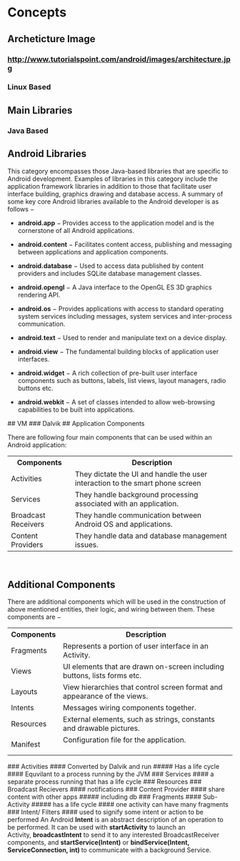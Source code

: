 # Concepts
## Archeticture Image
### http://www.tutorialspoint.com/android/images/architecture.jpg
### Linux Based
## Main Libraries
### Java Based
<h2>Android Libraries</h2><p>This category encompasses those Java-based libraries that are specific to Android development. Examples of libraries in this category include the application framework libraries in addition to those that facilitate user interface building, graphics drawing and database access. A summary of some key core Android libraries available to the Android developer is as follows &#x2212;</p><ul class="list"><li><p><b>android.app</b>&#xA0;&#x2212; Provides access to the application model and is the cornerstone of all Android applications.</p></li><li><p><b>android.content</b>&#xA0;&#x2212; Facilitates content access, publishing and messaging between applications and application components.</p></li><li><p><b>android.database</b>&#xA0;&#x2212; Used to access data published by content providers and includes SQLite database management classes.</p></li><li><p><b>android.opengl</b>&#xA0;&#x2212; A Java interface to the OpenGL ES 3D graphics rendering API.</p></li><li><p><b>android.os</b>&#xA0;&#x2212; Provides applications with access to standard operating system services including messages, system services and inter-process communication.</p></li><li><p><b>android.text</b>&#xA0;&#x2212; Used to render and manipulate text on a device display.</p></li><li><p><b>android.view</b>&#xA0;&#x2212; The fundamental building blocks of application user interfaces.</p></li><li><p><b>android.widget</b>&#xA0;&#x2212; A rich collection of pre-built user interface components such as buttons, labels, list views, layout managers, radio buttons etc.</p></li><li><p><b>android.webkit</b>&#xA0;&#x2212; A set of classes intended to allow web-browsing capabilities to be built into applications.</p></li></ul>
## VM
### Dalvik
## Application Components
<p>There are following four main components that can be used within an Android application:</p><table class="table table-bordered"><tbody><tr><th>Components</th><th>Description</th></tr><tr><td>Activities</td><td>They dictate the UI and handle the user interaction to the smart phone screen</td></tr><tr><td>Services</td><td>They handle background processing associated with an application.</td></tr><tr><td>Broadcast Receivers</td><td>They handle communication between Android OS and applications.</td></tr><tr><td>Content Providers</td><td>They handle data and database management issues.</td></tr></tbody></table><br><div><h2>Additional Components</h2><p>There are additional components which will be used in the construction of above mentioned entities, their logic, and wiring between them. These components are &#x2212;</p><table class="table table-bordered"><tbody><tr><th>Components</th><th>Description</th></tr><tr><td>Fragments</td><td>Represents a portion of user interface in an Activity.</td></tr><tr><td>Views</td><td>UI elements that are drawn on-screen including buttons, lists forms etc.</td></tr><tr><td>Layouts</td><td>View hierarchies that control screen format and appearance of the views.</td></tr><tr><td>Intents</td><td>Messages wiring components together.</td></tr><tr><td>Resources</td><td>External elements, such as strings, constants and drawable pictures.</td></tr><tr><td>Manifest</td><td>Configuration file for the application.<br><br></td></tr></tbody></table></div>
### Activities
#### Converted by Dalvik and run
##### Has a life cycle
#### Equvilant to a process running by the JVM
### Services
#### a separate process running that has a life cycle
### Resources
### Broadcast Recievers
#### notifications
### Content Provider
#### share content with other apps
##### including db
### Fragments
#### Sub-Activity
##### has a life cycle
#### one activity can have many fragments
### Intent/ Filters
#### used to signify some intent or action to be performed
<span>An Android&#xA0;</span><b>Intent</b><span>&#xA0;is an abstract description of an operation to be performed. It can be used with&#xA0;</span><b>startActivity</b><span>&#xA0;to launch an Activity,&#xA0;</span><b>broadcastIntent</b><span>&#xA0;to send it to any interested BroadcastReceiver components, and&#xA0;</span><b>startService(Intent)</b><span>&#xA0;or&#xA0;</span><b>bindService(Intent, ServiceConnection, int)&#xA0;</b><span>to communicate with a background Service.</span>
